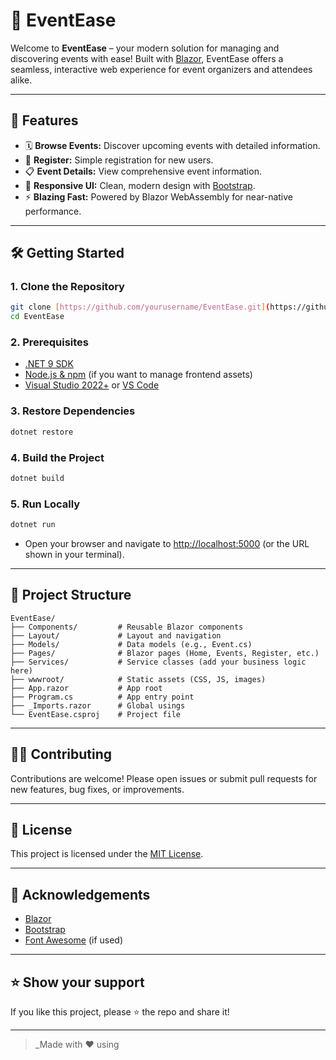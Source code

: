 # 🎉 EventEase

Welcome to **EventEase** – your modern solution for managing and discovering events with ease! Built with [Blazor](https://dotnet.microsoft.com/apps/aspnet/web-apps/blazor), EventEase offers a seamless, interactive web experience for event organizers and attendees alike.

---

## 🚀 Features

- 🗓️ **Browse Events:** Discover upcoming events with detailed information.
- 📝 **Register:** Simple registration for new users.
- 📋 **Event Details:** View comprehensive event information.
- 🎨 **Responsive UI:** Clean, modern design with [Bootstrap](https://getbootstrap.com/).
- ⚡ **Blazing Fast:** Powered by Blazor WebAssembly for near-native performance.

---

## 🛠️ Getting Started

### 1. **Clone the Repository**

```sh
git clone [https://github.com/yourusername/EventEase.git](https://github.com/frankTheCodeBoy/Blazor_App)
cd EventEase
```

### 2. **Prerequisites**

- [.NET 9 SDK](https://dotnet.microsoft.com/download/dotnet/9.0)
- [Node.js & npm](https://nodejs.org/) (if you want to manage frontend assets)
- [Visual Studio 2022+](https://visualstudio.microsoft.com/) or [VS Code](https://code.visualstudio.com/)

### 3. **Restore Dependencies**

```sh
dotnet restore
```

### 4. **Build the Project**

```sh
dotnet build
```

### 5. **Run Locally**

```sh
dotnet run
```

- Open your browser and navigate to [http://localhost:5000](http://localhost:5000) (or the URL shown in your terminal).

---

## 🧭 Project Structure

```
EventEase/
├── Components/         # Reusable Blazor components
├── Layout/             # Layout and navigation
├── Models/             # Data models (e.g., Event.cs)
├── Pages/              # Blazor pages (Home, Events, Register, etc.)
├── Services/           # Service classes (add your business logic here)
├── wwwroot/            # Static assets (CSS, JS, images)
├── App.razor           # App root
├── Program.cs          # App entry point
├── _Imports.razor      # Global usings
└── EventEase.csproj    # Project file
```

---

## 🧑‍💻 Contributing

Contributions are welcome! Please open issues or submit pull requests for new features, bug fixes, or improvements.

---

## 📄 License

This project is licensed under the [MIT License](LICENSE).

---

## 🙏 Acknowledgements

- [Blazor](https://dotnet.microsoft.com/apps/aspnet/web-apps/blazor)
- [Bootstrap](https://getbootstrap.com/)
- [Font Awesome](https://fontawesome.com/) (if used)

---

## ⭐️ Show your support

If you like this project, please ⭐️ the repo and share it!

---

> _Made with ❤️ using
